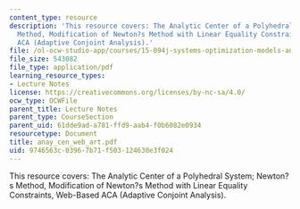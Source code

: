 ```yaml
---
content_type: resource
description: 'This resource covers: The Analytic Center of a Polyhedral System; Newton?s
  Method, Modification of Newton?s Method with Linear Equality Constraints, Web-Based
  ACA (Adaptive Conjoint Analysis).'
file: /ol-ocw-studio-app/courses/15-094j-systems-optimization-models-and-computation-sma-5223-spring-2004/9746563c03967b71f503124630e3f024_anay_cen_web_art.pdf
file_size: 543082
file_type: application/pdf
learning_resource_types:
- Lecture Notes
license: https://creativecommons.org/licenses/by-nc-sa/4.0/
ocw_type: OCWFile
parent_title: Lecture Notes
parent_type: CourseSection
parent_uid: 61dde9ad-a781-ffd9-aab4-f0b6082e0934
resourcetype: Document
title: anay_cen_web_art.pdf
uid: 9746563c-0396-7b71-f503-124630e3f024
---
```

This resource covers: The Analytic Center of a Polyhedral System; Newton?s Method, Modification of Newton?s Method with Linear Equality Constraints, Web-Based ACA (Adaptive Conjoint Analysis).